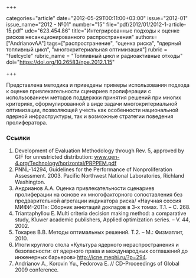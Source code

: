 +++

categories="article"
date="2012-05-29T00:11:00+03:00"
issue="2012-01"
issue_name="2012 - №01"
number="15"
file="pdf/2012/01/2012-1-article-15.pdf"
udc="623.454.86"
title="Интегрированные подходы к оценке рисков несанкционированного распространения"
authors=["AndrianovAA"]
tags=["распространение", "оценка риска", "ядерный топливный цикл", "многокритериальная оптимизация"]
rubric = "fuelcycle"
rubric_name = "Топливный цикл и радиоактивные отходы"
doi="https://doi.org/10.26583/npe.2012.1.15"

+++

Представлена методика и приведены примеры использования подхода к оценке привлекательности сценариев пролиферации с использованием методов поддержки принятия решений при многих критериях, сформулированной в виде задачи многокритериальной оптимизации, позволяющей учесть как особенности национальной ядерной инфраструктуры, так и возможные стратегии поведения пролифератора.

### Ссылки

1. Development of Evaluation Methodology through Rev. 5, approved by GIF for unrestricted distribution: www.gen-4.org/Technology/horizontal/PRPPEM.pdf
2. PNNL-14294, Guidelines for the Performance of Nonproliferation Assessment. 2003. Pacific Northwest National Laboratories, Richland Washington.
3. Андрианов А.А. Оценка привлекательности сценариев пролиферации на основе их многофакторного сопоставления без предварительной агрегации индикатора риска/ «Научная сессия МИФИ-2011»: Сборник аннотаций докладов в 3-х томах. Т.1. – С. 268.
4. Triantaphyllou E. Multi criteria decision making method: a comparative study, Kluwer academic publishers, Applied optimization series. – V. 44, 2002.
5. Токарев В.В. Методы оптимальных решений. Т.2. – М.: Физматлит, 2010.
6. Итоги круглого стола «Культура ядерного нераспространения и безопасности: от ядерного права и международных соглашений до инженерных барьеров» http://icne.mephi.ru/?p=294.
7. Andrianov A., Korovin Yu., Fedorova E. // CD-Proceedings of Global 2009 conference.